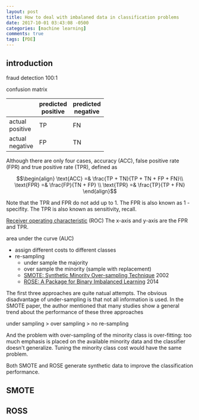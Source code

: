 ```yaml
---
layout: post
title: How to deal with imbalaned data in classification problems
date: 2017-10-01 03:43:08 -0500
categories: [machine learning]
comments: true
tags: [PDE]
---
```


## introduction

fraud detection 100:1


confusion matrix

<br> | predicted<br>positive | predicted<br>negative
--- | --- | ---
actual<br>positive | TP | FN
actual<br>negative | FP | TN



Although there are only four cases, 
accuracy (ACC), false positive rate (FPR) and true positive rate (TPR), defined as

$$\begin{align}
\text{ACC} =& \frac{TP + TN}{TP + TN + FP + FN}\\
\text{FPR} =& \frac{FP}{TN + FP} \\
\text{TPR} =& \frac{TP}{TP + FN}
\end{align}$$

Note that the TPR and FPR do not add up to 1.
The FPR is also known as 1 - specifity.
The TPR is also known as sensitivity, recall. 

[Receiver operating characteristic](https://en.wikipedia.org/wiki/Receiver_operating_characteristic) (ROC)
The x-axis and y-axis are the FPR and TPR.


area under the curve (AUC)


* assign different costs to different classes 
* re-sampling
    * under sample the majority
    * over sample the minority (sample with replacement)
    * [SMOTE: Synthetic Minority Over-sampling Technique](https://www.jair.org/media/953/live-953-2037-jair.pdf) 2002
    * [ROSE: A Package for Binary Imbalanced Learning](https://journal.r-project.org/archive/2014-1/menardi-lunardon-torelli.pdf) 2014

The first three approaches are quite natual attempts. 
The obvious disadvantage of under-sampling is that not all information is used.
In the SMOTE paper, the author mentioned that many studies show a general trend about the performance of these three approaches

under sampling > over sampling > no re-sampling

And the problem with over-sampling of the minority class is over-fitting: 
too much emphasis is placed on the available minority data and the classifier doesn't generalize.
Tuning the minority class cost would have the same problem.

Both SMOTE and ROSE generate synthetic data to improve the classification performance.

## SMOTE

## ROSS
